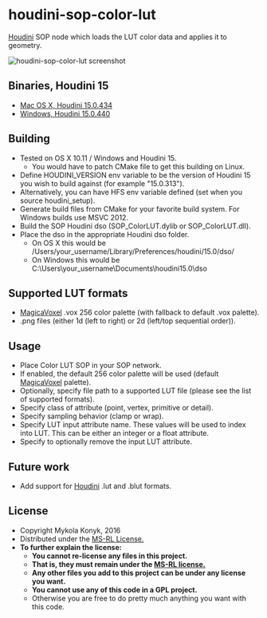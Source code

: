 # houdini-sop-color-lut

[Houdini](http://www.sidefx.com/index.php) SOP node which loads the LUT color data and applies it to geometry.

![houdini-sop-color-lut screenshot](http://i.imgur.com/h4A6u2c.png)

## Binaries, Houdini 15
* [Mac OS X, Houdini 15.0.434](https://github.com/ttvd/houdini-sop-color-lut/releases/download/1.0/houdini.sop.color.lut.15.0.434.osx.tar.gz)
* [Windows, Houdini 15.0.440](https://github.com/ttvd/houdini-sop-color-lut/releases/download/1.0/houdini.sop.color.lut.15.0.440.win.rar)

## Building

* Tested on OS X 10.11 / Windows and Houdini 15.
  * You would have to patch CMake file to get this building on Linux.
* Define HOUDINI_VERSION env variable to be the version of Houdini 15 you wish to build against (for example "15.0.313").
* Alternatively, you can have HFS env variable defined (set when you source houdini_setup).
* Generate build files from CMake for your favorite build system. For Windows builds use MSVC 2012.
* Build the SOP Houdini dso (SOP_ColorLUT.dylib or SOP_ColorLUT.dll).
* Place the dso in the appropriate Houdini dso folder.
  * On OS X this would be /Users/your_username/Library/Preferences/houdini/15.0/dso/
  * On Windows this would be C:\Users\your_username\Documents\houdini15.0\dso

## Supported LUT formats

* [MagicaVoxel](https://voxel.codeplex.com/) .vox 256 color palette (with fallback to default .vox palette).
* .png files (either 1d (left to right) or 2d (left/top sequential order)).

## Usage

* Place Color LUT SOP in your SOP network.
* If enabled, the default 256 color palette will be used (default [MagicaVoxel](https://voxel.codeplex.com/) palette).
* Optionally, specify file path to a supported LUT file (please see the list of supported formats).
* Specify class of attribute (point, vertex, primitive or detail).
* Specify sampling behavior (clamp or wrap).
* Specify LUT input attribute name. These values will be used to index into LUT. This can be either an integer or a float attribute.
* Specify to optionally remove the input LUT attribute.

## Future work

* Add support for [Houdini](http://www.sidefx.com/index.php) .lut and .blut formats.

## License

* Copyright Mykola Konyk, 2016
* Distributed under the [MS-RL License.](http://opensource.org/licenses/MS-RL)
* **To further explain the license:**
  * **You cannot re-license any files in this project.**
  * **That is, they must remain under the [MS-RL license.](http://opensource.org/licenses/MS-RL)**
  * **Any other files you add to this project can be under any license you want.**
  * **You cannot use any of this code in a GPL project.**
  * Otherwise you are free to do pretty much anything you want with this code.
